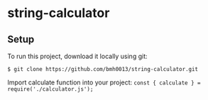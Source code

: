 # string-calculator

## Setup
To run this project, download it locally using git:
```
$ git clone https://github.com/bmh0013/string-calculator.git
```

Import calculate function into your project:
`
const { calculate } = require('./calculator.js');
`
